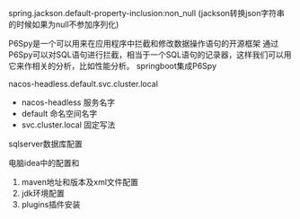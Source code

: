 spring.jackson.default-property-inclusion:non_null
(jackson转换json字符串的时候如果为null不参加序列化)

P6Spy是一个可以用来在应用程序中拦截和修改数据操作语句的开源框架
通过P6Spy可以对SQL语句进行拦截，相当于一个SQL语句的记录器，这样我们可以用它来作相关的分析，比如性能分析。
springboot集成P6Spy

nacos-headless.default.svc.cluster.local
-   nacos-headless 服务名字
-   default 命名空间名字
-   svc.cluster.local 固定写法

sqlserver数据库配置

电脑idea中的配置和

1. maven地址和版本及xml文件配置
2. jdk环境配置
3. plugins插件安装